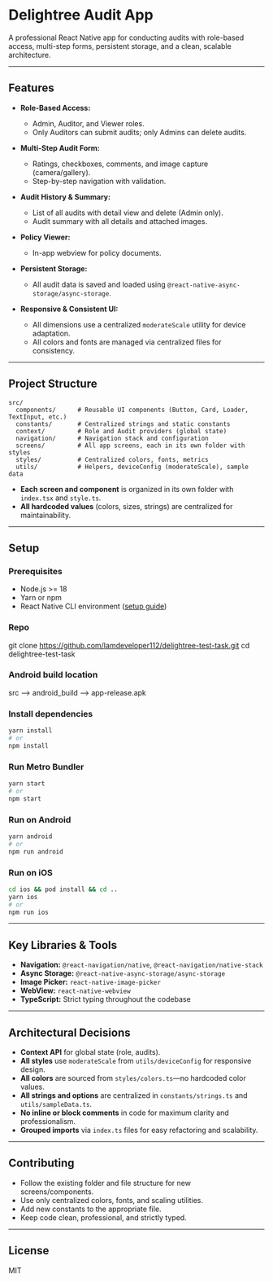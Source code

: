 # Delightree Audit App

A professional React Native app for conducting audits with role-based access, multi-step forms, persistent storage, and a clean, scalable architecture.

---

## Features

- **Role-Based Access:**  
  - Admin, Auditor, and Viewer roles.
  - Only Auditors can submit audits; only Admins can delete audits.

- **Multi-Step Audit Form:**  
  - Ratings, checkboxes, comments, and image capture (camera/gallery).
  - Step-by-step navigation with validation.

- **Audit History & Summary:**  
  - List of all audits with detail view and delete (Admin only).
  - Audit summary with all details and attached images.

- **Policy Viewer:**  
  - In-app webview for policy documents.

- **Persistent Storage:**  
  - All audit data is saved and loaded using `@react-native-async-storage/async-storage`.

- **Responsive & Consistent UI:**  
  - All dimensions use a centralized `moderateScale` utility for device adaptation.
  - All colors and fonts are managed via centralized files for consistency.

---

## Project Structure

```
src/
  components/      # Reusable UI components (Button, Card, Loader, TextInput, etc.)
  constants/       # Centralized strings and static constants
  context/         # Role and Audit providers (global state)
  navigation/      # Navigation stack and configuration
  screens/         # All app screens, each in its own folder with styles
  styles/          # Centralized colors, fonts, metrics
  utils/           # Helpers, deviceConfig (moderateScale), sample data
```

- **Each screen and component** is organized in its own folder with `index.tsx` and `style.ts`.
- **All hardcoded values** (colors, sizes, strings) are centralized for maintainability.

---

## Setup

### Prerequisites

- Node.js >= 18
- Yarn or npm
- React Native CLI environment ([setup guide](https://reactnative.dev/docs/environment-setup))

### Repo
git clone https://github.com/Iamdeveloper112/delightree-test-task.git
cd delightree-test-task

### Android build location
src --> android_build --> app-release.apk

### Install dependencies

```bash
yarn install
# or
npm install
```

### Run Metro Bundler

```bash
yarn start
# or
npm start
```

### Run on Android

```bash
yarn android
# or
npm run android
```

### Run on iOS

```bash
cd ios && pod install && cd ..
yarn ios
# or
npm run ios
```

---

## Key Libraries & Tools

- **Navigation:** `@react-navigation/native`, `@react-navigation/native-stack`
- **Async Storage:** `@react-native-async-storage/async-storage`
- **Image Picker:** `react-native-image-picker`
- **WebView:** `react-native-webview`
- **TypeScript:** Strict typing throughout the codebase

---

## Architectural Decisions

- **Context API** for global state (role, audits).
- **All styles** use `moderateScale` from `utils/deviceConfig` for responsive design.
- **All colors** are sourced from `styles/colors.ts`—no hardcoded color values.
- **All strings and options** are centralized in `constants/strings.ts` and `utils/sampleData.ts`.
- **No inline or block comments** in code for maximum clarity and professionalism.
- **Grouped imports** via `index.ts` files for easy refactoring and scalability.

---

## Contributing

- Follow the existing folder and file structure for new screens/components.
- Use only centralized colors, fonts, and scaling utilities.
- Add new constants to the appropriate file.
- Keep code clean, professional, and strictly typed.

---

## License

MIT
